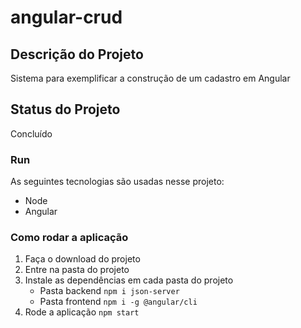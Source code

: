 # angular-crud

## Descrição do Projeto
Sistema para exemplificar a construção de um cadastro em Angular

## Status do Projeto
Concluído

### Run
As seguintes tecnologias são usadas nesse projeto:
 - Node
 - Angular

### Como rodar a aplicação
 1. Faça o download do projeto
 2. Entre na pasta do projeto
 3. Instale as dependências em cada pasta do projeto
    - Pasta backend ```npm i json-server```
    - Pasta frontend ```npm i -g @angular/cli```
 4. Rode a aplicação ```npm start```

